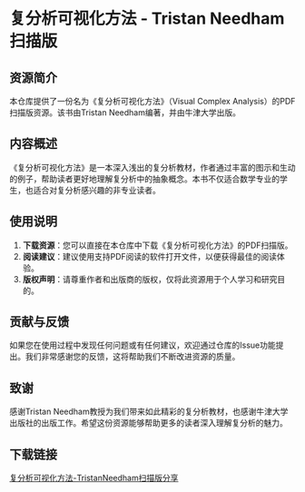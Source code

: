 # 复分析可视化方法 - Tristan Needham 扫描版

## 资源简介

本仓库提供了一份名为《复分析可视化方法》（Visual Complex Analysis）的PDF扫描版资源。该书由Tristan Needham编著，并由牛津大学出版。

## 内容概述

《复分析可视化方法》是一本深入浅出的复分析教材，作者通过丰富的图示和生动的例子，帮助读者更好地理解复分析中的抽象概念。本书不仅适合数学专业的学生，也适合对复分析感兴趣的非专业读者。

## 使用说明

1. **下载资源**：您可以直接在本仓库中下载《复分析可视化方法》的PDF扫描版。
2. **阅读建议**：建议使用支持PDF阅读的软件打开文件，以便获得最佳的阅读体验。
3. **版权声明**：请尊重作者和出版商的版权，仅将此资源用于个人学习和研究目的。

## 贡献与反馈

如果您在使用过程中发现任何问题或有任何建议，欢迎通过仓库的Issue功能提出。我们非常感谢您的反馈，这将帮助我们不断改进资源的质量。

## 致谢

感谢Tristan Needham教授为我们带来如此精彩的复分析教材，也感谢牛津大学出版社的出版工作。希望这份资源能够帮助更多的读者深入理解复分析的魅力。

## 下载链接

[复分析可视化方法-TristanNeedham扫描版分享](https://pan.quark.cn/s/09f397490fa1)